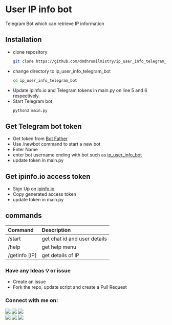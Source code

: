 # User IP info bot
Telegram Bot which can retrieve IP information

## Installation
- clone repository
  ```bash
  git clone https://github.com/dmdhrumilmistry/ip_user_info_telegram_bot.git
  ```
- change directory to ip_user_info_telegram_bot
  ```bash
  cd ip_user_info_telegram_bot
  ```
- Update ipinfo.io and Telegram tokens in main.py on line 5 and 6 respectively.
- Start Telegram bot
  ```bash
  python3 main.py
  ```

## Get Telegram bot token
- Get token from [Bot Father](https://t.me/botfather)
- Use /newbot command to start a new bot
- Enter Name
- enter bot username ending with bot such as [ip_user_info_bot](https://t.me/ip_user_info_bot)
- update token in main.py

## Get ipinfo.io access token
- Sign Up on [ipinfo.io](https://ipinfo.io)
- Copy generated access token
- update token in main.py

## commands
|Command|Description|
|:-|:-|
|/start|get chat id and user details|
|/help|get help menu|
|/getinfo [IP]|get details of IP|

### Have any Ideas 💡 or issue
- Create an issue
- Fork the repo, update script and create a Pull Request
       
       
 ### Connect with me on:
  
  <p align ="left">
    <a href = "https://github.com/dmdhrumilmistry" target="_blank"><img src = "https://img.shields.io/badge/Github-dmdhrumilmistry-333"></a>
    <a href = "https://www.instagram.com/dmdhrumilmistry/" target="_blank"><img src = "https://img.shields.io/badge/Instagram-dmdhrumilmistry-833ab4"></a>
    <a href = "https://twitter.com/dmdhrumilmistry" target="_blank"><img src = "https://img.shields.io/badge/Twitter-dmdhrumilmistry-4078c0"></a><br>
    <a href = "https://www.youtube.com/channel/UChbjrRvbzgY3BIomUI55XDQ" target="_blank"><img src = "https://img.shields.io/badge/YouTube-Dhrumil%20Mistry-critical"></a>
    <a href = "https://dhrumilmistrywrites.blogspot.com/ " target="_blank"><img src = "https://img.shields.io/badge/Blog-Dhrumil%20Mistry-bd2c00"></a>
    <a href = "https://www.linkedin.com/in/dmdhrumilmistry/" target="_blank"><img src = "https://img.shields.io/badge/LinkedIn-Dhrumil%20Mistry-4078c0"></a><br>
   </p>
  
